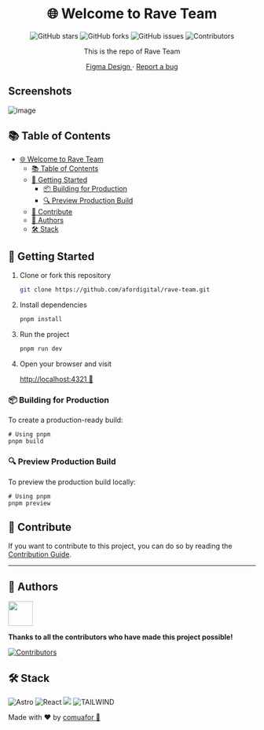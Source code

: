 <div align="center">

# 🌐 Welcome to Rave Team

![GitHub stars](https://img.shields.io/github/stars/afordigital/rave-team?style=social)
![GitHub forks](https://img.shields.io/github/forks/afordigital/rave-team?style=social)
![GitHub issues](https://img.shields.io/github/issues/afordigital/rave-team)
![Contributors](https://img.shields.io/github/contributors/afordigital/rave-team)

This is the repo of Rave Team

[Figma Design
](https://www.figma.com/design/76mKJzTw9uRNR9hR5GfIdc/Space-Diva-Web?node-id=0-1&t=Pk5pBRNuSguPh3nQ-1) · [Report a bug](https://github.com/afordigital/rave-team/issues)

</div>

## Screenshots

![image](https://i.imgur.com/laDwask.png)

## 📚 Table of Contents

- [🌐 Welcome to Rave Team](#-welcome-to-rave-team)
  - [📚 Table of Contents](#-table-of-contents)
  - [🚀 Getting Started](#-getting-started)
    - [📦 Building for Production](#-building-for-production)
    - [🔍 Preview Production Build](#-preview-production-build)
  - [🤝 Contribute](#-contribute)
  - [👥 Authors](#-authors)
  - [🛠️ Stack](#️-stack)

## 🚀 Getting Started

1. Clone or fork this repository

   ```sh
   git clone https://github.com/afordigital/rave-team.git
   ```

2. Install dependencies

   ```bash
   pnpm install
   ```

3. Run the project
   ```bash
   pnpm run dev
   ```
4. Open your browser and visit

   [http://localhost:4321 🌺](http://localhost:4321)

### 📦 Building for Production

To create a production-ready build:

```shellscript
# Using pnpm
pnpm build
```

### 🔍 Preview Production Build

To preview the production build locally:

```shellscript
# Using pnpm
pnpm preview
```

## 🤝 Contribute

If you want to contribute to this project, you can do so by reading the [Contribution Guide](./CONTRIBUTING.md).

---

## 👥 Authors

<a href="https://github.com/afordigital">
   <img width="50px" src="https://avatars.githubusercontent.com/u/43246362?v=4" />
</a>

**Thanks to all the contributors who have made this project possible!**

[![Contributors](https://contrib.rocks/image?repo=afordigital/rave-team)](https://github.com/afordigital/rave-team/graphs/contributors)

## 🛠️ Stack

![Astro](https://img.shields.io/badge/Astro-ff5d01?style=for-the-badge&logo=astro&logoColor=ff5d0100&labelColor=191919) ![React](https://img.shields.io/badge/react-%2320232a.svg?style=for-the-badge&logo=react&logoColor=%2361DAFB) <img src= "https://img.shields.io/badge/typescript-%23007ACC.svg?style=for-the-badge&logo=typescript&logoColor=white"> ![TAILWIND](https://img.shields.io/badge/Tailwind_CSS-grey?style=for-the-badge&logo=tailwind-css&logoColor=38B2AC)

Made with ❤️ by [comuafor 🐀](https://discord.com/invite/comuafor)
